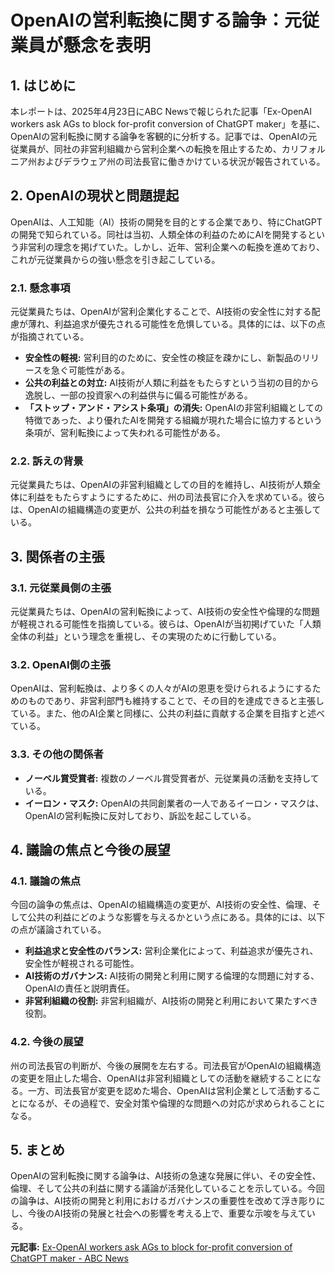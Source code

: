 # OpenAIの営利転換に関する論争：元従業員が懸念を表明

## 1. はじめに

本レポートは、2025年4月23日にABC Newsで報じられた記事「Ex-OpenAI workers ask AGs to block for-profit conversion of ChatGPT maker」を基に、OpenAIの営利転換に関する論争を客観的に分析する。記事では、OpenAIの元従業員が、同社の非営利組織から営利企業への転換を阻止するため、カリフォルニア州およびデラウェア州の司法長官に働きかけている状況が報告されている。

## 2. OpenAIの現状と問題提起

OpenAIは、人工知能（AI）技術の開発を目的とする企業であり、特にChatGPTの開発で知られている。同社は当初、人類全体の利益のためにAIを開発するという非営利の理念を掲げていた。しかし、近年、営利企業への転換を進めており、これが元従業員からの強い懸念を引き起こしている。

### 2.1. 懸念事項

元従業員たちは、OpenAIが営利企業化することで、AI技術の安全性に対する配慮が薄れ、利益追求が優先される可能性を危惧している。具体的には、以下の点が指摘されている。

* **安全性の軽視:** 営利目的のために、安全性の検証を疎かにし、新製品のリリースを急ぐ可能性がある。
* **公共の利益との対立:** AI技術が人類に利益をもたらすという当初の目的から逸脱し、一部の投資家への利益供与に偏る可能性がある。
* **「ストップ・アンド・アシスト条項」の消失:** OpenAIの非営利組織としての特徴であった、より優れたAIを開発する組織が現れた場合に協力するという条項が、営利転換によって失われる可能性がある。

### 2.2. 訴えの背景

元従業員たちは、OpenAIの非営利組織としての目的を維持し、AI技術が人類全体に利益をもたらすようにするために、州の司法長官に介入を求めている。彼らは、OpenAIの組織構造の変更が、公共の利益を損なう可能性があると主張している。

## 3. 関係者の主張

### 3.1. 元従業員側の主張

元従業員たちは、OpenAIの営利転換によって、AI技術の安全性や倫理的な問題が軽視される可能性を指摘している。彼らは、OpenAIが当初掲げていた「人類全体の利益」という理念を重視し、その実現のために行動している。

### 3.2. OpenAI側の主張

OpenAIは、営利転換は、より多くの人々がAIの恩恵を受けられるようにするためのものであり、非営利部門も維持することで、その目的を達成できると主張している。また、他のAI企業と同様に、公共の利益に貢献する企業を目指すと述べている。

### 3.3. その他の関係者

* **ノーベル賞受賞者:** 複数のノーベル賞受賞者が、元従業員の活動を支持している。
* **イーロン・マスク:** OpenAIの共同創業者の一人であるイーロン・マスクは、OpenAIの営利転換に反対しており、訴訟を起こしている。

## 4. 議論の焦点と今後の展望

### 4.1. 議論の焦点

今回の論争の焦点は、OpenAIの組織構造の変更が、AI技術の安全性、倫理、そして公共の利益にどのような影響を与えるかという点にある。具体的には、以下の点が議論されている。

* **利益追求と安全性のバランス:** 営利企業化によって、利益追求が優先され、安全性が軽視される可能性。
* **AI技術のガバナンス:** AI技術の開発と利用に関する倫理的な問題に対する、OpenAIの責任と説明責任。
* **非営利組織の役割:** 非営利組織が、AI技術の開発と利用において果たすべき役割。

### 4.2. 今後の展望

州の司法長官の判断が、今後の展開を左右する。司法長官がOpenAIの組織構造の変更を阻止した場合、OpenAIは非営利組織としての活動を継続することになる。一方、司法長官が変更を認めた場合、OpenAIは営利企業として活動することになるが、その過程で、安全対策や倫理的な問題への対応が求められることになる。

## 5. まとめ

OpenAIの営利転換に関する論争は、AI技術の急速な発展に伴い、その安全性、倫理、そして公共の利益に関する議論が活発化していることを示している。今回の論争は、AI技術の開発と利用におけるガバナンスの重要性を改めて浮き彫りにし、今後のAI技術の発展と社会への影響を考える上で、重要な示唆を与えている。


**元記事:** [Ex-OpenAI workers ask AGs to block for-profit conversion of ChatGPT maker - ABC News](https://abcnews.go.com/Technology/wireStory/openai-workers-california-delaware-ags-block-profit-conversion-121075453)